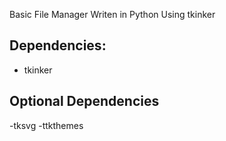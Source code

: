 Basic File Manager Writen in Python Using tkinker 
## Dependencies:      
- tkinker
## Optional Dependencies
-tksvg
-ttkthemes